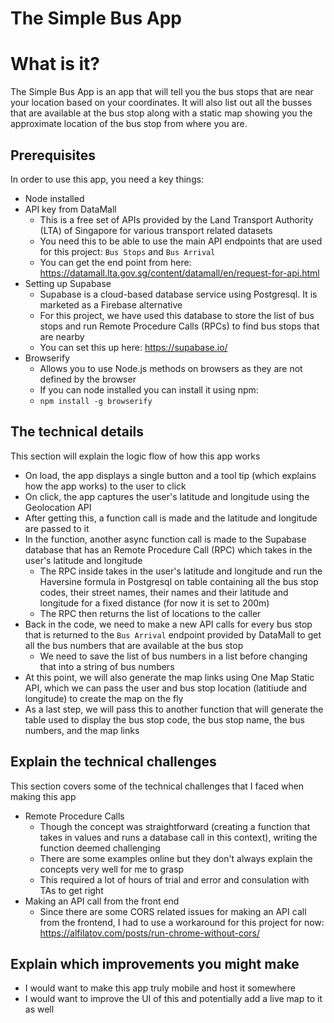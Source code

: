 # The Simple Bus App

# What is it?

The Simple Bus App is an app that will tell you the bus stops that are near your location based on your coordinates. It will also list out all the busses that are available at the bus stop along with a static map showing you the approximate location of the bus stop from where you are.


## Prerequisites

In order to use this app, you need a key things:

* Node installed
* API key from DataMall 
  * This is a free set of APIs provided by the Land Transport Authority (LTA) of Singapore for various transport related datasets
  * You need this to be able to use the main API endpoints that are used for this project: `Bus Stops` and `Bus Arrival`
  * You can get the end point from here: https://datamall.lta.gov.sg/content/datamall/en/request-for-api.html 
* Setting up Supabase
  * Supabase is a cloud-based database service using Postgresql. It is marketed as a Firebase alternative
  * For this project, we have used this database to store the list of bus stops and run Remote Procedure Calls (RPCs) to find bus stops that are nearby
  * You can set this up here: https://supabase.io/
* Browserify
  * Allows you to use Node.js methods on browsers as they are not defined by the browser
  * If you can node installed you can install it using npm:
  * ``` npm install -g browserify ```


## The technical details

This section will explain the logic flow of how this app works

* On load, the app displays a single button and a tool tip (which explains how the app works) to the user to click
* On click, the app captures the user's latitude and longitude using the Geolocation API
* After getting this, a function call is made and the latitude and longitude are passed to it
* In the function, another async function call is made to the Supabase database that has an Remote Procedure Call (RPC) which takes in the user's latitude and longitude
  * The RPC inside takes in the user's latitude and longitude and run the Haversine formula in Postgresql on table containing all the bus stop codes, their street names, their names and their latitude and longitude for a fixed distance (for now it is set to 200m)
  * The RPC then returns the list of locations to the caller
* Back in the code, we need to make a new API calls for every bus stop that is returned to the `Bus Arrival` endpoint provided by DataMall to get all the bus numbers that are available at the bus stop
  *  We need to save the list of bus numbers in a list before changing that into a string of bus numbers
*  At this point, we will also generate the map links using One Map Static API, which we can pass the user and bus stop location (latitiude and longitude) to create the map on the fly
*  As a last step, we will pass this to another function that will generate the table used to display the bus stop code, the bus stop name, the bus numbers, and the map links

## Explain the technical challenges

This section covers some of the technical challenges that I faced when making this app

* Remote Procedure Calls
  * Though the concept was straightforward (creating a function that takes in values and runs a database call in this context), writing the function deemed challenging 
  * There are some examples online but they don't always explain the concepts very well for me to grasp 
  * This required a lot of hours of trial and error and consulation with TAs to get right
* Making an API call from the front end
  * Since there are some CORS related issues for making an API call from the frontend, I had to use a workaround for this project for now: https://alfilatov.com/posts/run-chrome-without-cors/

## Explain which improvements you might make

* I would want to make this app truly mobile and host it somewhere
* I would want to improve the UI of this and potentially add a live map to it as well
